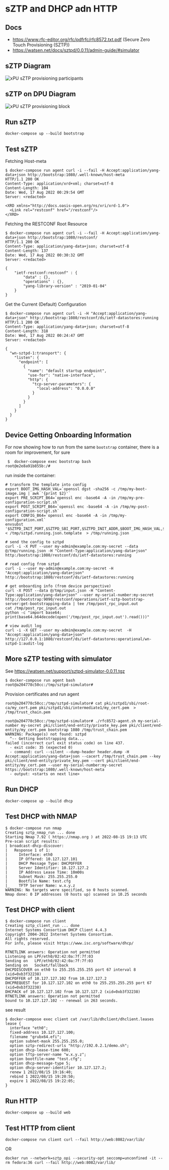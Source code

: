 # sZTP and DHCP adn HTTP

## Docs

* <https://www.rfc-editor.org/rfc/pdfrfc/rfc8572.txt.pdf> (Secure Zero Touch Provisioning (SZTP))
* <https://watsen.net/docs/sztpd/0.0.11/admin-guide/#simulator>

## sZTP Diagram

![xPU sZTP provisioning participants](../../architecture/sZTP-components.png)

## sZTP on DPU Diagram

![xPU sZTP provisioning block](../../architecture/sZTP-provisioning-blocks.png)

## Run sZTP

```text
docker-compose up --build bootstrap
```

## Test sZTP

Fetching Host-meta

```text
$ docker-compose run agent curl -i --fail -H Accept:application/yang-data+json http://bootstrap:1080/.well-known/host-meta
HTTP/1.1 200 OK
Content-Type: application/xrd+xml; charset=utf-8
Content-Length: 104
Date: Wed, 17 Aug 2022 00:29:54 GMT
Server: <redacted>

<XRD xmlns="http://docs.oasis-open.org/ns/xri/xrd-1.0">
  <Link rel="restconf" href="/restconf"/>
</XRD>
```

Fetching the RESTCONF Root Resource

```text
$ docker-compose run agent curl -i --fail -H Accept:application/yang-data+json http://bootstrap:1080/restconf/
HTTP/1.1 200 OK
Content-Type: application/yang-data+json; charset=utf-8
Content-Length: 137
Date: Wed, 17 Aug 2022 00:30:32 GMT
Server: <redacted>

{
    "ietf-restconf:restconf" : {
        "data" : {},
        "operations" : {},
        "yang-library-version" : "2019-01-04"
    }
}
```

Get the Current (Default) Configuration

```text
$ docker-compose run agent curl -i -H "Accept:application/yang-data+json" http://bootstrap:1080/restconf/ds/ietf-datastores:running
HTTP/1.1 200 OK
Content-Type: application/yang-data+json; charset=utf-8
Content-Length: 318
Date: Wed, 17 Aug 2022 00:24:47 GMT
Server: <redacted>

{
  "wn-sztpd-1:transport": {
    "listen": {
      "endpoint": [
        {
          "name": "default startup endpoint",
          "use-for": "native-interface",
          "http": {
            "tcp-server-parameters": {
              "local-address": "0.0.0.0"
            }
          }
        }
      ]
    }
  }
}
```

## Device Getting Onboarding Information

For now showing how to run from the same `bootstrap` container, there is a room for improvement, for sure

```text
 $  docker-compose exec bootstrap bash
root@e2e8a91b855b:/#
```

run inside the container:

```text
# transform the template into config
export BOOT_IMG_HASH_VAL=`openssl dgst -sha256 -c /tmp/my-boot-image.img | awk '{print $2}'`
export PRE_SCRIPT_B64=`openssl enc -base64 -A -in /tmp/my-pre-configuration-script.sh`
export POST_SCRIPT_B64=`openssl enc -base64 -A -in /tmp/my-post-configuration-script.sh`
export CONFIG_B64=`openssl enc -base64 -A -in /tmp/my-configuration.xml`
envsubst '$SZTPD_INIT_PORT,$SZTPD_SBI_PORT,$SZTPD_INIT_ADDR,$BOOT_IMG_HASH_VAL,$PRE_SCRIPT_B64,$POST_SCRIPT_B64,$CONFIG_B64' < /tmp/sztpd.running.json.template  > /tmp/running.json

# send the config to sztpd
curl -i -X PUT --user my-admin@example.com:my-secret --data @/tmp/running.json -H "Content-Type:application/yang-data+json" http:/bootstrap:1080/restconf/ds/ietf-datastores:running

# read config from sztpd
curl -i --user my-admin@example.com:my-secret -H "Accept:application/yang-data+json" http://bootstrap:1080/restconf/ds/ietf-datastores:running

# get onboarding info (from device perspective)
curl -X POST --data @/tmp/input.json -H "Content-Type:application/yang-data+json" --user my-serial-number:my-secret http://bootstrap:9090/restconf/operations/ietf-sztp-bootstrap-server:get-bootstrapping-data | tee /tmp/post_rpc_input.out
cat /tmp/post_rpc_input.out
python -c "import base64; print(base64.b64decode(open('/tmp/post_rpc_input.out').read()))"

# view audit log
curl -i -X GET --user my-admin@example.com:my-secret  -H "Accept:application/yang-data+json" http://127.0.0.1:1080/restconf/ds/ietf-datastores:operational/wn-sztpd-1:audit-log 

```

## More sZTP testing with simulator

See <https://watsen.net/support/sztpd-simulator-0.0.11.tgz>

```text
$ docker-compose run agent bash
root@a204778c50cc:/tmp/sztpd-simulator#
```

Provision certificates and run agent

```text
root@a204778c50cc:/tmp/sztpd-simulator# cat pki/sztpd1/sbi/root-ca/my_cert.pem pki/sztpd1/sbi/intermediate1/my_cert.pem  > /tmp/trust_chain.pem

root@a204778c50cc:/tmp/sztpd-simulator# ./rfc8572-agent.sh my-serial-number my-secret pki/client/end-entity/private_key.pem pki/client/end-entity/my_cert.pem bootstrap 1080 /tmp/trust_chain.pem
WARNING: Package(s) not found: sztpd
  ^-- Getting bootstrapping data...
failed (incorrect curl exit status code) on line 437.
  - exit code: 35 (expected 0)
  - command: curl --silent --dump-header header.dump -H Accept:application/yang-data+json --cacert /tmp/trust_chain.pem --key pki/client/end-entity/private_key.pem --cert pki/client/end-entity/my_cert.pem --user my-serial-number:my-secret https://bootstrap:1080/.well-known/host-meta
  - output: <starts on next line>
```

## Run DHCP

```text
docker-compose up --build dhcp
```

## Test DHCP with NMAP

```text
$ docker-compose run nmap
Creating sztp_nmap_run ... done
Starting Nmap 7.92 ( https://nmap.org ) at 2022-08-15 19:13 UTC
Pre-scan script results:
| broadcast-dhcp-discover:
|   Response 1 of 1:
|     Interface: eth0
|     IP Offered: 10.127.127.101
|     DHCP Message Type: DHCPOFFER
|     Server Identifier: 10.127.127.2
|     IP Address Lease Time: 10m00s
|     Subnet Mask: 255.255.255.0
|     Bootfile Name: test.cfg
|_    TFTP Server Name: w.x.y.z
WARNING: No targets were specified, so 0 hosts scanned.
Nmap done: 0 IP addresses (0 hosts up) scanned in 10.25 seconds
```

## Test DHCP with client

```text
$ docker-compose run client
Creating sztp_client_run ... done
Internet Systems Consortium DHCP Client 4.4.3
Copyright 2004-2022 Internet Systems Consortium.
All rights reserved.
For info, please visit https://www.isc.org/software/dhcp/

RTNETLINK answers: Operation not permitted
Listening on LPF/eth0/02:42:0a:7f:7f:03
Sending on   LPF/eth0/02:42:0a:7f:7f:03
Sending on   Socket/fallback
DHCPDISCOVER on eth0 to 255.255.255.255 port 67 interval 8 (xid=0xb3f32238)
DHCPOFFER of 10.127.127.102 from 10.127.127.2
DHCPREQUEST for 10.127.127.102 on eth0 to 255.255.255.255 port 67 (xid=0xb3f32238)
DHCPACK of 10.127.127.102 from 10.127.127.2 (xid=0xb3f32238)
RTNETLINK answers: Operation not permitted
bound to 10.127.127.102 -- renewal in 263 seconds.
```

see result

```text
$ docker-compose exec client cat /var/lib/dhclient/dhclient.leases
lease {
  interface "eth0";
  fixed-address 10.127.127.100;
  filename "grubx64.efi";
  option subnet-mask 255.255.255.0;
  option sztp-redirect-urls "http://192.0.2.1/demo.sh";
  option dhcp-lease-time 600;
  option tftp-server-name "w.x.y.z";
  option bootfile-name "test.cfg";
  option dhcp-message-type 5;
  option dhcp-server-identifier 10.127.127.2;
  renew 1 2022/08/15 19:16:40;
  rebind 1 2022/08/15 19:20:50;
  expire 1 2022/08/15 19:22:05;
}
```

## Run HTTP

```text
docker-compose up --build web
```

## Test HTTP from client

```text
docker-compose run client curl --fail http://web:8082/var/lib/
```

OR

```text
docker run --network=sztp_opi --security-opt seccomp=unconfined -it --rm fedora:36 curl --fail http://web:8082/var/lib/
```
